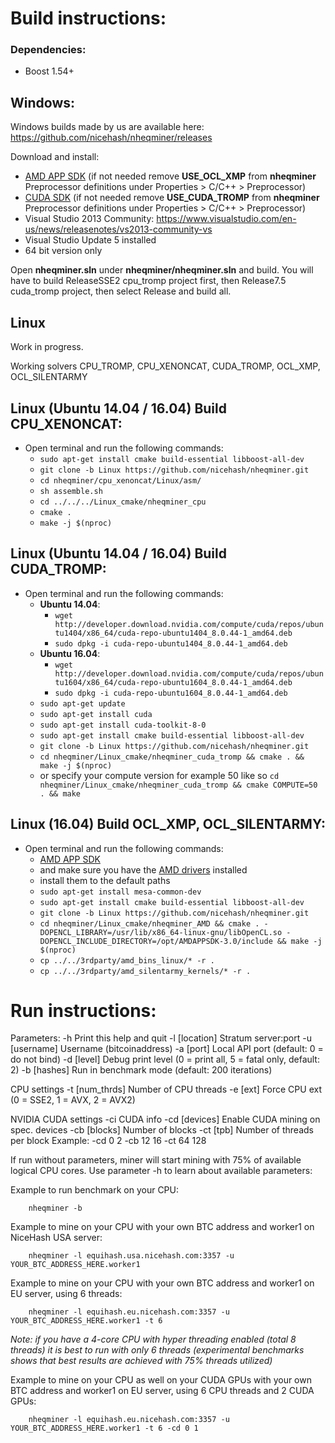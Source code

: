 # Build instructions:

### Dependencies:
  - Boost 1.54+

## Windows:

Windows builds made by us are available here: https://github.com/nicehash/nheqminer/releases

Download and install:
- [AMD APP SDK](http://developer.amd.com/tools-and-sdks/opencl-zone/amd-accelerated-parallel-processing-app-sdk/) (if not needed remove **USE_OCL_XMP** from **nheqminer** Preprocessor definitions under Properties > C/C++ > Preprocessor)
- [CUDA SDK](https://developer.nvidia.com/cuda-downloads) (if not needed remove **USE_CUDA_TROMP** from **nheqminer** Preprocessor definitions under Properties > C/C++ > Preprocessor)
- Visual Studio 2013 Community: https://www.visualstudio.com/en-us/news/releasenotes/vs2013-community-vs
- Visual Studio Update 5 installed
- 64 bit version only

Open **nheqminer.sln** under **nheqminer/nheqminer.sln** and build. You will have to build ReleaseSSE2 cpu_tromp project first, then Release7.5 cuda_tromp project, then select Release and build all.


## Linux

Work in progress.

Working solvers CPU_TROMP, CPU_XENONCAT, CUDA_TROMP, OCL_XMP, OCL_SILENTARMY

## Linux (Ubuntu 14.04 / 16.04) Build CPU_XENONCAT:

 - Open terminal and run the following commands:
   - `sudo apt-get install cmake build-essential libboost-all-dev`
   - `git clone -b Linux https://github.com/nicehash/nheqminer.git`
   - `cd nheqminer/cpu_xenoncat/Linux/asm/`
   - `sh assemble.sh`
   - `cd ../../../Linux_cmake/nheqminer_cpu`
   - `cmake .`
   - `make -j $(nproc)`

## Linux (Ubuntu 14.04 / 16.04) Build CUDA_TROMP:

 - Open terminal and run the following commands:
   - **Ubuntu 14.04**:
     - `wget http://developer.download.nvidia.com/compute/cuda/repos/ubuntu1404/x86_64/cuda-repo-ubuntu1404_8.0.44-1_amd64.deb`
     - `sudo dpkg -i cuda-repo-ubuntu1404_8.0.44-1_amd64.deb`
   - **Ubuntu 16.04**:
     - `wget http://developer.download.nvidia.com/compute/cuda/repos/ubuntu1604/x86_64/cuda-repo-ubuntu1604_8.0.44-1_amd64.deb`
     - `sudo dpkg -i cuda-repo-ubuntu1604_8.0.44-1_amd64.deb`
   - `sudo apt-get update`
   - `sudo apt-get install cuda`
   - `sudo apt-get install cuda-toolkit-8-0`
   - `sudo apt-get install cmake build-essential libboost-all-dev`
   - `git clone -b Linux https://github.com/nicehash/nheqminer.git`
   - `cd nheqminer/Linux_cmake/nheqminer_cuda_tromp && cmake . && make -j $(nproc)`
   - or specify your compute version for example 50 like so `cd nheqminer/Linux_cmake/nheqminer_cuda_tromp && cmake COMPUTE=50 . && make`

## Linux (16.04) Build OCL_XMP, OCL_SILENTARMY:

 - Open terminal and run the following commands:
   - [AMD APP SDK](http://developer.amd.com/tools-and-sdks/opencl-zone/amd-accelerated-parallel-processing-app-sdk/)
   - and make sure you have the [AMD drivers](http://support.amd.com/en-us/download) installed
   - install them to the default paths
   - `sudo apt-get install mesa-common-dev`
   - `sudo apt-get install cmake build-essential libboost-all-dev`
   - `git clone -b Linux https://github.com/nicehash/nheqminer.git`
   - `cd nheqminer/Linux_cmake/nheqminer_AMD && cmake . -DOPENCL_LIBRARY=/usr/lib/x86_64-linux-gnu/libOpenCL.so -DOPENCL_INCLUDE_DIRECTORY=/opt/AMDAPPSDK-3.0/include && make -j $(nproc)`
   - `cp ../../3rdparty/amd_bins_linux/* -r .`
   - `cp ../../3rdparty/amd_silentarmy_kernels/* -r .`

   

# Run instructions:

Parameters: 
	-h		Print this help and quit
	-l [location]	Stratum server:port
	-u [username]	Username (bitcoinaddress)
	-a [port]	Local API port (default: 0 = do not bind)
	-d [level]	Debug print level (0 = print all, 5 = fatal only, default: 2)
	-b [hashes]	Run in benchmark mode (default: 200 iterations)

CPU settings
	-t [num_thrds]	Number of CPU threads
	-e [ext]	Force CPU ext (0 = SSE2, 1 = AVX, 2 = AVX2)

NVIDIA CUDA settings
	-ci		CUDA info
	-cd [devices]	Enable CUDA mining on spec. devices
	-cb [blocks]	Number of blocks
	-ct [tpb]	Number of threads per block
Example: -cd 0 2 -cb 12 16 -ct 64 128

If run without parameters, miner will start mining with 75% of available logical CPU cores. Use parameter -h to learn about available parameters:

Example to run benchmark on your CPU:

        nheqminer -b
        
Example to mine on your CPU with your own BTC address and worker1 on NiceHash USA server:

        nheqminer -l equihash.usa.nicehash.com:3357 -u YOUR_BTC_ADDRESS_HERE.worker1

Example to mine on your CPU with your own BTC address and worker1 on EU server, using 6 threads:

        nheqminer -l equihash.eu.nicehash.com:3357 -u YOUR_BTC_ADDRESS_HERE.worker1 -t 6

<i>Note: if you have a 4-core CPU with hyper threading enabled (total 8 threads) it is best to run with only 6 threads (experimental benchmarks shows that best results are achieved with 75% threads utilized)</i>

Example to mine on your CPU as well on your CUDA GPUs with your own BTC address and worker1 on EU server, using 6 CPU threads and 2 CUDA GPUs:

        nheqminer -l equihash.eu.nicehash.com:3357 -u YOUR_BTC_ADDRESS_HERE.worker1 -t 6 -cd 0 1
